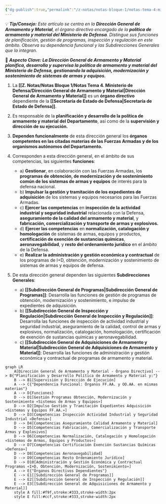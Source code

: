 ```yaml
---
{"dg-publish":true,"permalink":"/z-notas/notas-bloque-1/notas-tema-4-ministerio-de-defensa/direccion-general-de-armamento-y-material/","title":"Dirección General de Armamento y Material"}
---
```


💡 ***Tip/Consejo:*** *Este artículo se centra en la **Dirección General de Armamento y Material**, el órgano directivo encargado de la **política de armamento y material del Ministerio de Defensa**.  Distingue sus funciones de planificación, gestión de programas, inspección y regulación en este ámbito.  Observa su dependencia funcional y las Subdirecciones Generales que la integran.*

🔑 ***Aspecto Clave: La Dirección General de Armamento y Material planifica, desarrolla y supervisa la política de armamento y material del Ministerio de Defensa, gestionando la adquisición, modernización y sostenimiento de sistemas de armas y equipos.***

1.  La **[[Z. Notas/Notas Bloque 1/Notas Tema 4. Ministerio de Defensa/Dirección General de Armamento y Material\|Dirección General de Armamento y Material]]** es un **órgano directivo** dependiente de la **[[Secretaría de Estado de Defensa\|Secretaría de Estado de Defensa]]**.

2.  Es responsable de la **planificación y desarrollo de la política de armamento y material del Departamento**, así como de la **supervisión y dirección de su ejecución.**

3.  **Dependen funcionalmente** de esta dirección general los **órganos competentes en las citadas materias de las Fuerzas Armadas y de los organismos autónomos del Departamento.**

4.  Corresponden a esta dirección general, en el ámbito de sus competencias, las siguientes **funciones**:

    * a) **Gestionar**, en colaboración con las Fuerzas Armadas, los **programas de obtención, de modernización y de sostenimiento común de los sistemas de armas y equipos** de interés para la defensa nacional.
    * b) **Impulsar la gestión y tramitación de los expedientes de adquisición** de los sistemas y equipos necesarios para las Fuerzas Armadas.
    * c) **Ejercer las competencias** en **inspección de la actividad industrial y seguridad industrial** relacionada con la Defensa, **aseguramiento de la calidad del armamento y material**, y **fabricación, comercialización y transporte de armas y explosivos.**
    * d) **Ejercer las competencias** en **normalización, catalogación y homologación** de sistemas de armas, equipos y productos, **certificación de exención de sustancias químicas**, **aeronavegabilidad**, y **resto del ordenamiento jurídico** en el ámbito de la Defensa.
    * e) **Realizar la administración y gestión económica y contractual** de los programas de I+D, obtención, modernización y sostenimiento de sistemas de armas y equipos de defensa.

5.  De esta dirección general dependen las siguientes **Subdirecciones Generales**:

    * a) **[[Subdirección General de Programas\|Subdirección General de Programas]]**:  Desarrolla las funciones de gestión de programas de obtención, modernización y sostenimiento, e impulso de expedientes de adquisición.
    * b) **[[Subdirección General de Inspección y Regulación\|Subdirección General de Inspección y Regulación]]**:  Desarrolla las funciones de inspección de actividad industrial y seguridad industrial, aseguramiento de la calidad, control de armas y explosivos, normalización, catalogación, homologación, certificación de exención de sustancias químicas y aeronavegabilidad.
    * c) **[[Subdirección General de Adquisiciones de Armamento y Material\|Subdirección General de Adquisiciones de Armamento y Material]]**:  Desarrolla las funciones de administración y gestión económica y contractual de programas de armamento y material.

```mermaid
graph LR
    A[Dirección General de Armamento y Material - Órgano Directivo] --> B{"Planificación y Desarrollo Política de Armamento y Material y:"}
    B --> B1[Supervisión y Dirección de Ejecución]
    A --> C{"Dependencia Funcional: Órganos FF.AA. y OO.AA. en mismas materias"}
    A --> D{Funciones}
    D --> D1[Gestión Programas Obtención, Modernización y Sostenimiento «Sistemas de Armas y Equipos»]
    D --> D2[Impulso Gestión y Tramitación Expedientes Adquisición «Sistemas y Equipos FF.AA.»]
    D --> D3[Competencias Inspección Actividad Industrial y Seguridad Industrial «Defensa»]
    D --> D4[Competencias Aseguramiento Calidad Armamento y Material]
    D --> D5[Competencias Fabricación, Comercialización y Transporte Armas y Explosivos]
    D --> D6[Competencias Normalización, Catalogación y Homologación «Sistemas de Armas, Equipos y Productos»]
    D --> D7[Competencias Certificación Exención Sustancias Químicas «Defensa»]
    D --> D8[Competencias Aeronavegabilidad]
    D --> D9[Competencias Resto Ordenamiento Jurídico]
    D --> D10[Administración y Gestión Económica y Contractual Programas «I+D, Obtención, Modernización, Sostenimiento»]
    A --> E{"Órganos Directivos Dependientes"}
    E --> E1[[Subdirección General de Programas]]
    E --> E2[[Subdirección General de Inspección y Regulación]]
    E --> E3[[Subdirección General de Adquisiciones de Armamento y Material]]
    style A fill:#f9f,stroke:#333,stroke-width:2px
    style E fill:#ccf,stroke:#333,stroke-width:2px
```